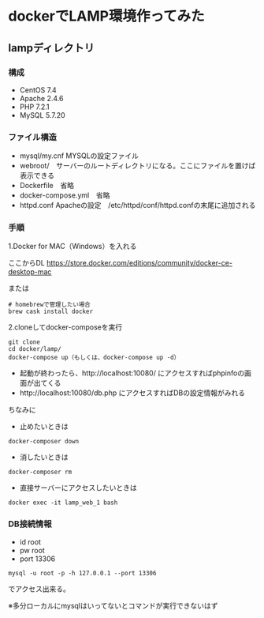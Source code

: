# dockerでLAMP環境作ってみた

## lampディレクトリ

### 構成
- CentOS 7.4
- Apache 2.4.6
- PHP 7.2.1
- MySQL 5.7.20

### ファイル構造
- mysql/my.cnf MYSQLの設定ファイル
- webroot/　サーバーのルートディレクトリになる。ここにファイルを置けば表示できる
- Dockerfile　省略
- docker-compose.yml　省略
- httpd.conf Apacheの設定　/etc/httpd/conf/httpd.confの末尾に追加される

### 手順

1.Docker for MAC（Windows）を入れる

ここからDL
https://store.docker.com/editions/community/docker-ce-desktop-mac

または

```
# homebrewで管理したい場合
brew cask install docker
```

2.cloneしてdocker-composeを実行

```
git clone 
cd docker/lamp/
docker-compose up（もしくは、docker-compose up -d）
```

- 起動が終わったら、http://localhost:10080/ にアクセスすればphpinfoの画面が出てくる
- http://localhost:10080/db.php にアクセスすればDBの設定情報がみれる

ちなみに
- 止めたいときは
```
docker-composer down
```

- 消したいときは
```
docker-composer rm
```

- 直接サーバーにアクセスしたいときは
```
docker exec -it lamp_web_1 bash
```

### DB接続情報

- id root
- pw root
- port 13306

```
mysql -u root -p -h 127.0.0.1 --port 13306
```

でアクセス出来る。

※多分ローカルにmysqlはいってないとコマンドが実行できないはず